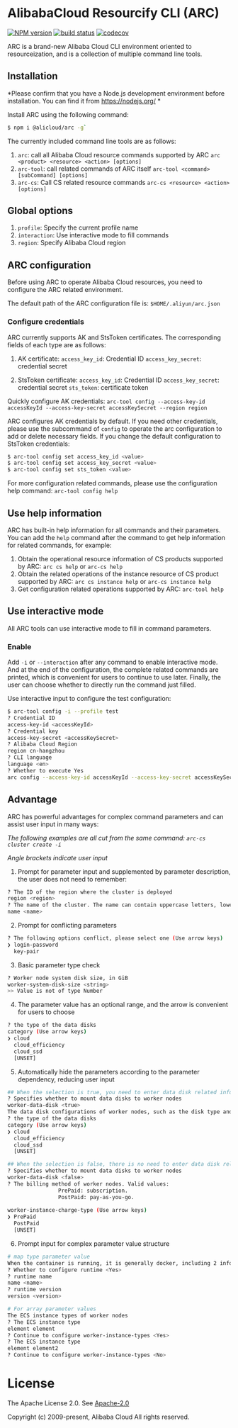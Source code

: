 # AlibabaCloud Resourcify CLI (ARC)

[![NPM version][npm-image]][npm-url]
[![build status][travis-image]][travis-url]
[![codecov][cov-image]][cov-url]

[npm-image]: https://img.shields.io/npm/v/@alicloud/arc.svg?style=flat-square
[npm-url]: https://npmjs.org/package/@alicloud/arc
[travis-image]: https://img.shields.io/travis/aliyun/alibabacloud-resourcify-cli/master.svg?style=flat-square
[travis-url]: https://travis-ci.org/aliyun/alibabacloud-resourcify-cli
[cov-image]: https://codecov.io/gh/aliyun/alibabacloud-resourcify-cli/branch/master/graph/badge.svg
[cov-url]: https://codecov.io/gh/aliyun/alibabacloud-resourcify-cli

ARC is a brand-new Alibaba Cloud CLI environment oriented to resourceization, and is a collection of multiple command line tools.

## Installation

*Please confirm that you have a Node.js development environment before installation. You can find it from https://nodejs.org/ *

Install ARC using the following command:

```sh
$ npm i @alicloud/arc -g`
```

The currently included command line tools are as follows:

1. `arc`: call all Alibaba Cloud resource commands supported by ARC
`arc <product> <resource> <action> [options]`
2. `arc-tool`: call related commands of ARC itself
`arc-tool <command> [subCommand] [options]`
3. `arc-cs`: Call CS related resource commands
`arc-cs <resource> <action> [options]`

## Global options

1. `profile`: Specify the current profile name
2. `interaction`: Use interactive mode to fill commands
3. `region`: Specify Alibaba Cloud region

## ARC configuration

Before using ARC to operate Alibaba Cloud resources, you need to configure the ARC related environment.

The default path of the ARC configuration file is:
`$HOME/.aliyun/arc.json`

### Configure credentials

ARC currently supports AK and StsToken certificates. The corresponding fields of each type are as follows:

1. AK certificate:
`access_key_id`: Credential ID
`access_key_secret`: credential secret

2. StsToken certificate:
`access_key_id`: Credential ID
`access_key_secret`: credential secret
`sts_token`: certificate token


Quickly configure AK credentials:
`arc-tool config --access-key-id accessKeyId --access-key-secret accessKeySecret --region region`

ARC configures AK credentials by default. If you need other credentials, please use the subcommand of `config` to operate the arc configuration to add or delete necessary fields. If you change the default configuration to StsToken credentials:

```sh
$ arc-tool config set access_key_id <value>
$ arc-tool config set access_key_secret <value>
$ arc-tool config set sts_token <value>
```

For more configuration related commands, please use the configuration help command: `arc-tool config help`

## Use help information

ARC has built-in help information for all commands and their parameters. You can add the `help` command after the command to get help information for related commands, for example:
1. Obtain the operational resource information of CS products supported by ARC:
`arc cs help` or `arc-cs help`
2. Obtain the related operations of the instance resource of CS product supported by ARC:
`arc cs instance help` or `arc-cs instance help`
3. Get configuration related operations supported by ARC:
`arc-tool help`

## Use interactive mode

All ARC tools can use interactive mode to fill in command parameters.

### Enable

Add `-i` or `--interaction` after any command to enable interactive mode. And at the end of the configuration, the complete related commands are printed, which is convenient for users to continue to use later. Finally, the user can choose whether to directly run the command just filled.

Use interactive input to configure the test configuration:

```sh
$ arc-tool config -i --profile test
? Credential ID
access-key-id <accessKeyId>
? Credential key
access-key-secret <accessKeySecret>
? Alibaba Cloud Region
region cn-hangzhou
? CLI language
language <en>
? Whether to execute Yes
arc config --access-key-id accessKeyId --access-key-secret accessKeySecret --region cn-hangzhou --language en
```

## Advantage

ARC has powerful advantages for complex command parameters and can assist user input in many ways:

*The following examples are all cut from the same command: `arc-cs cluster create -i`*

*Angle brackets indicate user input*

1. Prompt for parameter input and supplemented by parameter description, the user does not need to remember:
```sh
? The ID of the region where the cluster is deployed
region <region>
? The name of the cluster. The name can contain uppercase letters, lowercase letters, Chinese characters, digits, and hyphens (-).
name <name>
```

2. Prompt for conflicting parameters
```sh
? The following options conflict, please select one (Use arrow keys)
❯ login-password
  key-pair
```

3. Basic parameter type check

```sh
? Worker node system disk size, in GiB
worker-system-disk-size <string>
>> Value is not of type Number
```

4. The parameter value has an optional range, and the arrow is convenient for users to choose

```sh
? the type of the data disks
category (Use arrow keys)
❯ cloud
  cloud_efficiency
  cloud_ssd
  [UNSET]
```

5. Automatically hide the parameters according to the parameter dependency, reducing user input

```sh
## When the selection is true, you need to enter data disk related information
? Specifies whether to mount data disks to worker nodes
worker-data-disk <true>
The data disk configurations of worker nodes, such as the disk type and disk size. This parameter takes effect only if worker_data_disk is set to true.
? the type of the data disks
category (Use arrow keys)
❯ cloud
  cloud_efficiency
  cloud_ssd
  [UNSET]

## When the selection is false, there is no need to enter data disk related information
? Specifies whether to mount data disks to worker nodes
worker-data-disk <false>
? The billing method of worker nodes. Valid values:
                PrePaid: subscription.
                PostPaid: pay-as-you-go.
                
worker-instance-charge-type (Use arrow keys)
❯ PrePaid
  PostPaid
  [UNSET]
```

6. Prompt input for complex parameter value structure

```sh
# map type parameter value
When the container is running, it is generally docker, including 2 information: name and version
? Whether to configure runtime <Yes>
? runtime name
name <name>
? runtime version
version <version>

# For array parameter values
The ECS instance types of worker nodes
? The ECS instance type
element element
? Continue to configure worker-instance-types <Yes>
? The ECS instance type
element element2
? Continue to configure worker-instance-types <No>
```

# License

The Apache License 2.0. See [Apache-2.0](/LICENSE)

Copyright (c) 2009-present, Alibaba Cloud All rights reserved.
